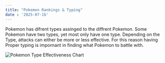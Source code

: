 ```yaml
---
title: "Pokemon Rankings & Typing"
date : '2025-07-16'
---
```


Pokemon has difrent types assinged to the diffrent Pokemon. Some Pokemon have two types, yet most only have one type. Depending on the Type, attacks can either be more or less effective. For this reason having Proper typing is impornant in finding what Pokemon to battle with.

![Pokemon Type Effectiveness Chart](/images/14996.png)